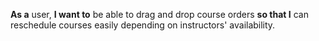 **As a** user,
**I want to** be able to drag and drop course orders
**so that I** can reschedule courses easily depending on instructors' availability.
